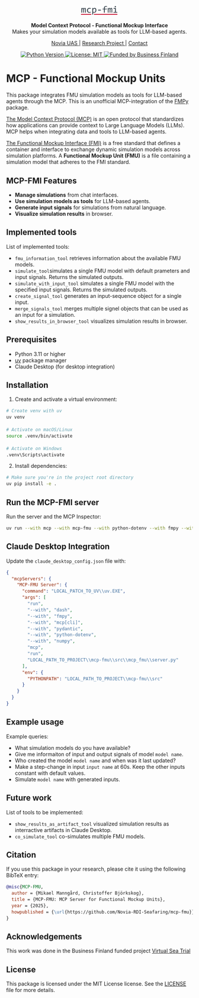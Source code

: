 <p align="center">
  <a href="https://novia.fi"><img src="./public/mcp_fmi_logo.png" alt="MCP-FMI" width="100">
</a>
</p>

<p align="center">
    <b>Model Context Protocol - Functional Mockup Interface</b> <br />
    Makes your simulation models available as tools for LLM-based agents.
</p>

<p align="center">
  <a href="https://www.novia.fi/" target="_blank">
      Novia UAS
  </a>|
  <a href="https://www.virtualseatrial.fi/" target="_blank">
      Research Project
  </a>|
  <a href="mailto:mikael.manngard@novia.fi?subject=MCP-FMU:">Contact</a>

</p>

<p align="center">
  <a href="https://www.python.org/">
    <img src="https://img.shields.io/badge/Python-3.11%2B-blue" alt="Python Version">
  </a>
  <a href="https://opensource.org/licenses/MIT">
    <img src="https://img.shields.io/github/license/Novia-RDI-Seafaring/mcp-fmi" alt="License: MIT">
  </a>
  <a href="https://www.businessfinland.fi/">
    <img src="https://img.shields.io/badge/Funded%20by-Business%20Finland-blue" alt="Funded by Business Finland">
  </a>
</p>

# MCP - Functional Mockup Units
This package integrates FMU simulation models as tools for LLM-based agents through the MCP. This is an unofficial MCP-integration of the [FMPy](https://fmpy.readthedocs.io/en/latest/) package.

[The Model Context Protocol (MCP)](https://modelcontextprotocol.io/introduction) is an open protocol that standardizes how applications can provide context to Large Language Models (LLMs). MCP helps when integrating data and tools to LLM-based agents. 

[The Functional Mockup Interface (FMI)](https://fmi-standard.org/) is a free standard that defines a container and interface to exchange dynamic simulation models across simulation platforms. A **Functional Mockup Unit (FMU)** is a file containing a simulation model that adheres to the FMI standard. 

## MCP-FMI Features
- **Manage simulations** from chat interfaces.
- **Use simulation models as tools** for LLM-based agents. 
- **Generate input signals** for simulations from natural language.
- **Visualize simulation results** in browser.

## Implemented tools
List of implemented tools:
- `fmu_information_tool` retrieves information about the available FMU models.
- `simulate_tool`simulates a single FMU model with default prameters and input signals. Returns the simulated outputs.
- `simulate_with_input_tool` simulates a single FMU model with the specified input signals. Returns the simulated outputs.
- `create_signal_tool` generates an input-sequence object for a single input.
- `merge_signals_tool` merges multiple signel objects that can be used as an input for a simulation.
- `show_results_in_browser_tool` visualizes simulation results in browser.

## Prerequisites

- Python 3.11 or higher
- [uv](https://docs.astral.sh/uv/pip/packages/) package manager
- Claude Desktop (for desktop integration)

## Installation

1. Create and activate a virtual environment:
```bash
# Create venv with uv
uv venv

# Activate on macOS/Linux
source .venv/bin/activate

# Activate on Windows
.venv\Scripts\activate
```

2. Install dependencies:
```bash
# Make sure you're in the project root directory
uv pip install -e .
```

## Run the MCP-FMI server
Run the server and the MCP Inspector:
```bash
uv run --with mcp --with mcp-fmu --with python-dotenv --with fmpy --with numpy --with pydantic mcp dev src/mcp_fmu/server.py
```

## Claude Desktop Integration
Update the `claude_desktop_config.json` file with:
```json
{
  "mcpServers": {
    "MCP-FMU Server": {
      "command": "LOCAL_PATCH_TO_UV\\uv.EXE",
      "args": [
        "run",
        "--with", "dash",
        "--with", "fmpy",
        "--with", "mcp[cli]",
        "--with", "pydantic",
        "--with", "python-dotenv",
        "--with", "numpy",
        "mcp",
        "run",
        "LOCAL_PATH_TO_PROJECT\\mcp-fmu\\src\\mcp_fmu\\server.py"
      ],
      "env": {
        "PYTHONPATH": "LOCAL_PATH_TO_PROJECT\\mcp-fmu\\src"
      }
    }
  }
}

```

## Example usage
Example queries:
- What simulation models do you have available?
- Give me informaiton of input and output signals of model `model name`.
- Who created the model `model name` and when was it last updated?
- Make a step-change in input `input name` at 60s. Keep the other inputs constant with default values.
- Simulate `model name` with generated inputs.

## Future work
List of tools to be implemented:
- `show_results_as_artifact_tool` visualized simulation results as interractive artifacts in Claude Desktop.
- `co_simulate_tool` co-simulates multiple FMU models.

## Citation
If you use this package in your research, please cite it using the following BibTeX entry:

```bibtex
@misc{MCP-FMU,
  author = {Mikael Manngård, Christoffer Björkskog},
  title = {MCP-FMU: MCP Server for Functional Mockup Units},
  year = {2025},
  howpublished = {\url{https://github.com/Novia-RDI-Seafaring/mcp-fmu}},
}
```

## Acknowledgements
This work was done in the Business Finland funded project [Virtual Sea Trial](https://virtualseatrial.fi)

## License
This package is licensed under the MIT License license. See the [LICENSE](./LICENSE) file for more details.


